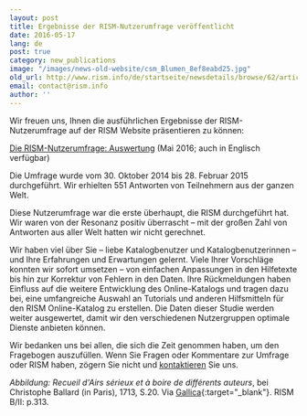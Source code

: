 ```yaml
---
layout: post
title: Ergebnisse der RISM-Nutzerumfrage veröffentlicht
date: 2016-05-17
lang: de
post: true
category: new_publications
image: "/images/news-old-website/csm_Blumen_8ef8eabd25.jpg"
old_url: http://www.rism.info/de/startseite/newsdetails/browse/62/article/64/results-of-the-rism-user-survey-published.html
email: contact@rism.info
author: ''
---
```



Wir freuen uns, Ihnen die ausführlichen Ergebnisse der RISM-Nutzerumfrage auf der RISM Website präsentieren zu können:

[Die RISM-Nutzerumfrage: Auswertung](/de/community/rism-nutzerstudie.html#c3127) (Mai 2016; auch in Englisch verfügbar)

Die Umfrage wurde vom 30. Oktober 2014 bis 28. Februar 2015 durchgeführt. Wir erhielten 551 Antworten von Teilnehmern aus der ganzen Welt.

Diese Nutzerumfrage war die erste überhaupt, die RISM durchgeführt hat. Wir waren von der Resonanz positiv überrascht – mit der großen Zahl von Antworten aus aller Welt hatten wir nicht gerechnet.

Wir haben viel über Sie – liebe Katalogbenutzer und Katalogbenutzerinnen – und Ihre Erfahrungen und Erwartungen gelernt. Viele Ihrer Vorschläge konnten wir sofort umsetzen – von einfachen Anpassungen in den Hilfetexte bis hin zur Korrektur von Fehlern in den Daten. Ihre Rückmeldungen haben Einfluss auf die weitere Entwicklung des Online-Katalogs und tragen dazu bei, eine umfangreiche Auswahl an Tutorials und anderen Hilfsmitteln für den RISM Online-Katalog zu erstellen. Die Daten dieser Studie werden weiter ausgewertet, damit wir den verschiedenen Nutzergruppen optimale Dienste anbieten können.

Wir bedanken uns bei allen, die sich die Zeit genommen haben, um den Fragebogen auszufüllen. Wenn Sie Fragen oder Kommentare zur Umfrage oder RISM haben, zögern Sie nicht und [kontaktieren](mailto:contact@rism.info) Sie uns.



_Abbildung: Recueil d'Airs sérieux et à boire de différents auteurs_, bei Christophe Ballard (in Paris), 1713, S.20. Via [Gallica](http://gallica.bnf.fr/ark:/12148/bpt6k856381j#){:target="_blank"}. RISM B/II: p.313.



